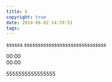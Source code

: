 ```yaml
---
title: b
copyright: true
date: 2019-06-02 14:59:51
tags:
---
```


ssssss
ssssssssssssssssssssssssssssss

<audio src="http://music.163.com/song/media/outer/url?id=2918954.mp3" id="audio"></audio>

<main id='music'>
    <!-- 开始/暂停按钮 -->
    <div class='playWay play'>
    </div>
    <!-- 播放控制台 -->
    <div class='playControl'>
        <!-- 开始时间 -->
        <span class='startTime'>00:00</span>
        <!-- 播放进度 -->
        <div class='music-control'>
                <!-- 控制条背景 -->
            <div class='music-control-background'></div>
                <!-- 进行中的控制条 -->
            <div class='music-control-playing'>
                    <!-- 圆点 -->
                 <div class='control-rediu'></div>
            </div>
        </div>
        <!-- 结束时间 -->
        <span class='endTime'>00:00</span>
    </div>
</main>
<script src="http://cdn.jsdelivr.net/jquery/2.1.3/jquery.min.js"></script>
<script>
    //1、声明需要的变量
  var music = document.getElementById('audio'),//获取audio音频标签
    playTime = 0,//用来记录当前播放的时长
    musicTimer,//声明计时器用来记录正在播放的时间
    totalTime;//用来记录总时长
    //2、添加点击事件 进行播放或暂停音乐
    $('.playWay').click(function(){
        if( $(this).hasClass('play')){
            player()
        }else{
            stoped() 
        }
    })
    //3、播放的时候首先判断音乐资源是否加载完成
    function playMusic(){
        var playPromise = music.play();
         //判断资源加载完了播放防止连接报错
         if (playPromise) {
             playPromise.then(function(){
             // 音频加载成功
             // 音频的播放需要耗时
                setTimeout(function(){
                 // 后续操作
                    console.log("done.");
                 }, audio.duration * 1000); // audio.duration 为音频的时长单位为秒
            }).catch(function(e){
             // 音频加载失败
            });
            }
            musicTimer = setInterval(updateTime, 200);
        }
    //4、获取音乐时长
     music.ondurationchange = function () {
        //把获取的的音乐的总时间添加到结束时间中去
        totalTime = parseInt(this.duration);
         // 添加初始时间
        $('.startTime').text(count(playTime));
         //添加结束时间
        $('.endTime').text(count(totalTime));
    }
    //5、时间转换格式
        function count(time) {
             //分钟
             min = parseInt(time / 60) < 10 ? '0' + parseInt(time / 60) : parseInt(time / 60);
            //秒
            sec = parseInt(time % 60) < 10 ? '0' + parseInt(time % 60) : parseInt(time % 60);
             //把转换的时间return出去
             return min + ':' + sec
        }
    //6、实时更新当前播放时间
    function updateTime(){
          // 判断当前播放时长是否等于总时长
          //如果当前时长等于总时长 清空计时器
     if (playTime == totalTime) {
         clearInterval(musicTimer);
         return;
     } else {
          //获取歌曲正在播放的时间
         playTime = parseInt(music.currentTime);
          //如果当前时长小于等于总时长添加进去
         $('.startTime').text(count(playTime));
            musicProgress();
          //  showlyc(staTime);
     }
    }
    //7、设置音乐进度条
    function musicProgress(){ //----------------
        $('.music-control-playing').css('width',playTime / totalTime * 460)
        console.log(playTime / totalTime * 460)
    }
    //、播放音乐
    function player(){
        playMusic();
        $('.playWay').attr('class','playWay stop');
    }
    //、暂停音乐
    function stoped(){
         music.pause();
          clearInterval(musicTimer);
         $('.playWay').attr('class','playWay play')
    }
</script>

5555555555555555
